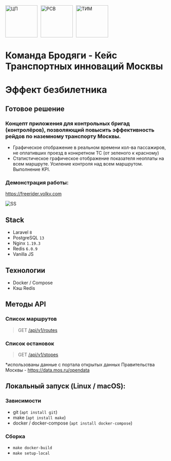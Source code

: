 <div style="display: flex">
<img src="https://runet-id.com/files/event/leadersofdigital_2021/original.png" width="auto" height="100" alt="ЦП">
<span style="margin-right: 10px"></span>
<img src="https://leadersofdigital.ru/d3befc31d21be9511b83e86338e2422f.svg" width="auto" height="100" alt="РСВ">
<span style="margin-right: 10px"></span>
<img src="https://lodmedia.hb.bizmrg.com/avatars/company_671045.png" width="auto" height="100" alt="ТИМ">
</div>

# Команда Бродяги - Кейс Транспортных инноваций Москвы

# Эффект безбилетника

## Готовое решение

### Концепт приложения для контрольных бригад (контролёров), позволяющий повысить эффективность рейдов по наземному транспорту Москвы.
* Графическое отображение в реальном времени кол-ва пассажиров, не оплативших проезд в конкретном ТС (от зеленого к красному)
* Статистическое графическое отображение показателя неоплаты на всем маршруте. Усиление контроля над всем маршрутом. Выполнение KPI.

### Демонстрация работы:
 https://freerider.volkv.com

![SS](https://freerider.volkv.com/media/ss.png)

## Stack

* Laravel `8`
* PostgreSQL `13`
* Nginx `1.19.3`
* Redis `6.0.9`
* Vanilla JS

## Технологии

* Docker / Compose
* Кэш Redis

## Методы API

### Список маршрутов
> GET  [/api/v1/routes](https://freerider.volkv.com/api/v1/routes)

### Список остановок
> GET [/api/v1/stopes](https://freerider.volkv.com/api/v1/stopes)

*использованы данные с портала открытых данных Правительства Москвы - https://data.mos.ru/opendata

## Локальный запуск (Linux / macOS):

### Зависимости

* git (`apt install git`)
* make (`apt install make`)
* docker / docker-compose (`apt install docker-compose`)

### Сборка

* `make docker-build`
* `make setup-local`
